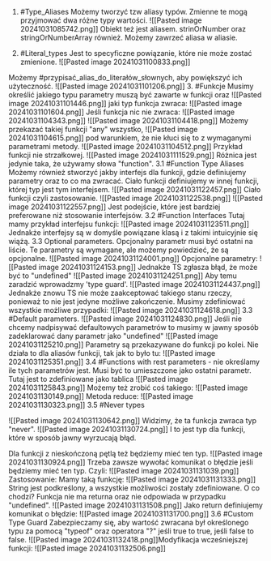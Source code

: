 1. #Type_Aliases
Możemy tworzyć tzw aliasy typów. Zmienne te mogą przyjmować dwa różne typy wartości.
![[Pasted image 20241031085742.png]]
Obiekt też jest aliasem.
strinOrNumber oraz stringOrNumberArray również.
Możemy zawrzeć aliasa w aliasie.

2. #Literal_types
Jest to specyficzne powiązanie, które nie może zostać zmienione.
![[Pasted image 20241031100833.png]]

Możemy #przypisać_alias_do_literałów_słownych, aby powiększyć ich użyteczność. 
![[Pasted image 20241031101206.png]]
3. #Funkcje
Musimy określić jakiego typu parametry muszą być zawarte w funkcji oraz
![[Pasted image 20241031101446.png]]
jaki typ funkcja zwraca:
![[Pasted image 20241031101604.png]]
Jeśli funkcja nic nie zwraca:
![[Pasted image 20241031104343.png]]
![[Pasted image 20241031104418.png]]
Możemy przekazać takiej funkcji "any" wszystko,
![[Pasted image 20241031104615.png]]
pod warunkiem, że nie kłuci się to z wymaganymi parametrami metody.
![[Pasted image 20241031104512.png]]
Przykład funkcji nie strzałkowej.
![[Pasted image 20241031111529.png]]
Różnica jest jedynie taka, że używamy słowa "function".
3.1 #Function Type Aliases
Możemy również stworzyć jakby interfejs dla funkcji, gdzie definiujemy parametry oraz to co ma zwracać. Ciało funkcji definiujemy w innej funkcji, której typ jest tym interfejsem.
![[Pasted image 20241031122457.png]]
Ciało funkcji czyli zastosowanie.
![[Pasted image 20241031122538.png]]
![[Pasted image 20241031122557.png]]
Jest podejście, które jest bardziej preferowane niż stosowanie interfejsów.
3.2 #Function Interfaces
Tutaj mamy przykład interfejsu funkcji:
![[Pasted image 20241031123511.png]]
Jednakże interfejsy są w domyśle powiązane klasą i z takimi intuicyjnie się wiążą.
3.3 Optional parameters. Opcjonalny parametr musi być ostatni na liście.
Te parametry są wymagane, ale możemy powiedzieć, że są opcjonalne.
![[Pasted image 20241031124001.png]]
Opcjonalne parametry:
![[Pasted image 20241031124153.png]]
Jednakże TS zgłasza błąd, że może być to "undefined"
![[Pasted image 20241031124251.png]]
Aby temu zaradzić wprowadzmy 'type guard'.
![[Pasted image 20241031124437.png]]
Jednakże znowu TS nie może zaakceptować takiego stanu rzeczy, ponieważ to nie jest jedyne możliwe zakończenie.
Musimy zdefiniować wszystkie możliwe przypadki:
![[Pasted image 20241031124618.png]]
3.3 #Default parameters.
![[Pasted image 20241031124830.png]]
Jeśli nie chcemy nadpisywać defaultowych parametrów to musimy w jawny sposób zadeklarować dany parametr jako "undefined"
![[Pasted image 20241031125210.png]]
Parametry są przekazywane do funkcji po kolei.
Nie działa to dla aliasów funkcji, tak jak to było tu:
![[Pasted image 20241031125351.png]]
3.4 #Functions with rest parameters - nie określamy ile tych parametrów jest. Musi być to umieszczone jako ostatni parametr.
Tutaj jest to zdefiniowane jako tablica
![[Pasted image 20241031125843.png]]
Możemy też zrobić coś takiego:
![[Pasted image 20241031130149.png]]
Metoda reduce:
![[Pasted image 20241031130323.png]]
3.5 #Never types

![[Pasted image 20241031130642.png]]
Widzimy, że ta funkcja zwraca typ "never".
![[Pasted image 20241031130724.png]]
I to jest typ dla funkcji, które w sposób jawny wyrzucają błąd.

Dla funkcji z nieskończoną pętlą też będziemy mieć ten typ.
![[Pasted image 20241031130924.png]]
Trzeba zawsze wywołać komunikat o błędzie jeśli będziemy mieć ten typ.
Czyli:
![[Pasted image 20241031131039.png]]
Zastosowanie:
Mamy taką funkcję:
![[Pasted image 20241031131333.png]]
String jest podkreślony, a wszystkie możliwości zostały zdefiniowane. O co chodzi?
Funkcja nie ma returna oraz nie odpowiada w przypadku "undefined".
![[Pasted image 20241031131508.png]]
Jako return definiujemy komunikat o błędzie:
![[Pasted image 20241031131700.png]]
3.6 #Custom Type Guard
Zabezpieczamy się, aby wartość zwracana był określonego typu za pomocą "typeof" oraz operatora "?" jeśli true to true, jeśli false to false.
![[Pasted image 20241031132418.png]]Modyfikacja wcześniejszej funkcji:
![[Pasted image 20241031132506.png]]
